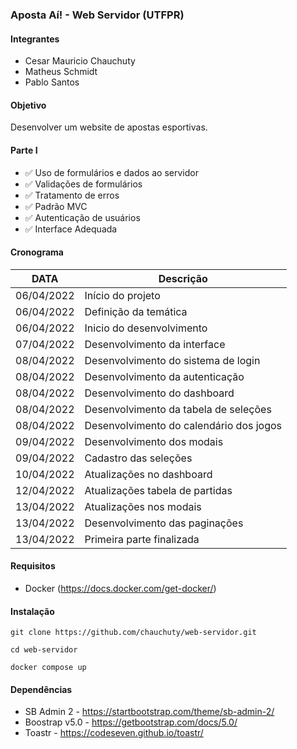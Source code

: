 ### Aposta Aí! - Web Servidor (UTFPR)

#### Integrantes
- Cesar Mauricio Chauchuty
- Matheus Schmidt
- Pablo Santos

#### Objetivo
Desenvolver um website de apostas esportivas.

#### Parte I
- :white_check_mark: Uso de formulários e dados ao servidor
- :white_check_mark: Validações de formulários
- :white_check_mark: Tratamento de erros
- :white_check_mark: Padrão MVC
- :white_check_mark: Autenticação de usuários
- :white_check_mark: Interface Adequada

#### Cronograma

| DATA       |             Descrição                  |
|------------|----------------------------------------|
| 06/04/2022 | Início do projeto                      |
| 06/04/2022 | Definição da temática                  |
| 06/04/2022 | Inicio do desenvolvimento              |
| 07/04/2022 | Desenvolvimento da interface           |
| 08/04/2022 | Desenvolvimento do sistema de login    |
| 08/04/2022 | Desenvolvimento da autenticação        |
| 08/04/2022 | Desenvolvimento do dashboard           |
| 08/04/2022 | Desenvolvimento da tabela de seleções  |
| 08/04/2022 | Desenvolvimento do calendário dos jogos|
| 09/04/2022 | Desenvolvimento dos modais             |
| 09/04/2022 | Cadastro das seleções                  |
| 10/04/2022 | Atualizações no dashboard              |
| 12/04/2022 | Atualizações tabela de partidas        |
| 13/04/2022 | Atualizações nos modais                |
| 13/04/2022 | Desenvolvimento das paginações         |
| 13/04/2022 | Primeira parte finalizada              |

#### Requisitos

- Docker (https://docs.docker.com/get-docker/)

#### Instalação

~~~
git clone https://github.com/chauchuty/web-servidor.git

cd web-servidor

docker compose up
~~~

#### Dependências

- SB Admin 2 - https://startbootstrap.com/theme/sb-admin-2/
- Boostrap v5.0 - https://getbootstrap.com/docs/5.0/
- Toastr - https://codeseven.github.io/toastr/
